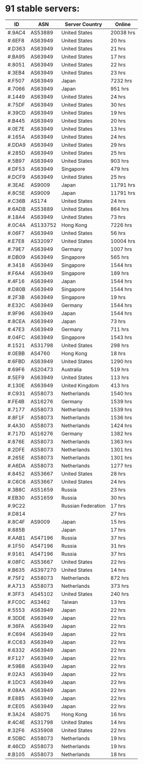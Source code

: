 # 91 stable servers:

| ID | ASN | Server Country | Online |
| ------ | ------ | ------ | ------ |
| #.9AC4 | AS53889 | United States | 20038 hrs |
| #.6EF8 | AS63949 | United States | 20 hrs |
| #.D363 | AS63949 | United States | 21 hrs |
| #.BA95 | AS63949 | United States | 17 hrs |
| #.8051 | AS63949 | United States | 22 hrs |
| #.3EB4 | AS63949 | United States | 23 hrs |
| #.F507 | AS63949 | Japan | 7232 hrs |
| #.7066 | AS63949 | Japan | 951 hrs |
| #.1449 | AS63949 | United States | 24 hrs |
| #.75DF | AS63949 | United States | 30 hrs |
| #.39CD | AS63949 | United States | 19 hrs |
| #.B445 | AS63949 | United States | 20 hrs |
| #.0E7E | AS63949 | United States | 13 hrs |
| #.165A | AS63949 | United States | 24 hrs |
| #.DDA9 | AS63949 | United States | 29 hrs |
| #.285D | AS63949 | United States | 25 hrs |
| #.5B97 | AS63949 | United States | 903 hrs |
| #.DF53 | AS63949 | Singapore | 479 hrs |
| #.DCF9 | AS63949 | United States | 25 hrs |
| #.3EAE | AS9009 | Japan | 11791 hrs |
| #.8C5E | AS9009 | Japan | 11791 hrs |
| #.C36B | AS174 | United States | 24 hrs |
| #.6ADB | AS53889 | United States | 864 hrs |
| #.18A4 | AS63949 | United States | 73 hrs |
| #.0C4A | AS133752 | Hong Kong | 7226 hrs |
| #.06F7 | AS63949 | United States | 56 hrs |
| #.E7E8 | AS32097 | United States | 10004 hrs |
| #.79E7 | AS63949 | Germany | 1007 hrs |
| #.DB09 | AS63949 | Singapore | 565 hrs |
| #.3418 | AS63949 | Singapore | 1544 hrs |
| #.F6A4 | AS63949 | Singapore | 189 hrs |
| #.4F16 | AS63949 | Japan | 1544 hrs |
| #.D80B | AS63949 | Singapore | 1544 hrs |
| #.2F3B | AS63949 | Singapore | 19 hrs |
| #.E32C | AS63949 | Germany | 1544 hrs |
| #.9F96 | AS63949 | Japan | 1544 hrs |
| #.8CEA | AS63949 | Japan | 73 hrs |
| #.47E3 | AS63949 | Germany | 711 hrs |
| #.04FC | AS63949 | Singapore | 1543 hrs |
| #.1521 | AS31798 | United States | 298 hrs |
| #.0EBB | AS4760 | Hong Kong | 18 hrs |
| #.6FBD | AS63949 | United States | 1290 hrs |
| #.69F6 | AS20473 | Australia | 519 hrs |
| #.5EF9 | AS63949 | United States | 113 hrs |
| #.130E | AS63949 | United Kingdom | 413 hrs |
| #.C931 | AS58073 | Netherlands | 1540 hrs |
| #.FE4B | AS16276 | Germany | 1539 hrs |
| #.7177 | AS58073 | Netherlands | 1539 hrs |
| #.8F1F | AS58073 | Netherlands | 1536 hrs |
| #.4A30 | AS58073 | Netherlands | 1424 hrs |
| #.717D | AS16276 | Germany | 1382 hrs |
| #.876E | AS58073 | Netherlands | 1363 hrs |
| #.2DFE | AS58073 | Netherlands | 1301 hrs |
| #.265E | AS58073 | Netherlands | 1301 hrs |
| #.A6DA | AS58073 | Netherlands | 1277 hrs |
| #.8452 | AS53667 | United States | 28 hrs |
| #.C6C6 | AS53667 | United States | 24 hrs |
| #.3B8C | AS51659 | Russia | 23 hrs |
| #.EB30 | AS51659 | Russia | 30 hrs |
| #.9C22 |  | Russian Federation | 17 hrs |
| #.D814 |  |  | 27 hrs |
| #.8C4F | AS9009 | Japan | 15 hrs |
| #.885B |  | Japan | 17 hrs |
| #.AAB1 | AS47196 | Russia | 37 hrs |
| #.1F50 | AS47196 | Russia | 31 hrs |
| #.9161 | AS47196 | Russia | 37 hrs |
| #.08FC | AS53667 | United States | 22 hrs |
| #.B635 | AS397270 | United States | 14 hrs |
| #.75F2 | AS58073 | Netherlands | 872 hrs |
| #.A713 | AS58073 | Netherlands | 373 hrs |
| #.3FF3 | AS45102 | United States | 240 hrs |
| #.FC0C | AS3462 | Taiwan | 13 hrs |
| #.5553 | AS63949 | Japan | 22 hrs |
| #.3DDE | AS63949 | Japan | 22 hrs |
| #.36FA | AS63949 | Japan | 22 hrs |
| #.C694 | AS63949 | Japan | 22 hrs |
| #.CC63 | AS63949 | Japan | 22 hrs |
| #.6332 | AS63949 | Japan | 22 hrs |
| #.F127 | AS63949 | Japan | 22 hrs |
| #.59B8 | AS63949 | Japan | 22 hrs |
| #.02A3 | AS63949 | Japan | 22 hrs |
| #.1DC3 | AS63949 | Japan | 22 hrs |
| #.08AA | AS63949 | Japan | 22 hrs |
| #.E885 | AS63949 | Japan | 22 hrs |
| #.CE05 | AS63949 | Japan | 22 hrs |
| #.3A24 | AS8075 | Hong Kong | 16 hrs |
| #.4C4E | AS31798 | United States | 14 hrs |
| #.32F6 | AS35908 | United States | 22 hrs |
| #.5DBC | AS58073 | Netherlands | 19 hrs |
| #.46CD | AS58073 | Netherlands | 19 hrs |
| #.B105 | AS58073 | Netherlands | 18 hrs |

